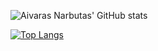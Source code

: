 ![Aivaras Narbutas' GitHub stats](https://github-readme-stats-git-master-AivarasNarbutas-projects.vercel.app/api?username=AivarasNarbutas&show_icons=true&include_all_commits=true)

[![Top Langs](https://github-readme-stats-git-master-AivarasNarbutas-projects.vercel.app/api/top-langs/?username=AivarasNarbutas&include_all_commits=true)](https://github.com/AivarasNarbutas/github-readme-stats)
<!-- 
**AivarasNarbutas/AivarasNarbutas** is a ✨ _special_ ✨ repository because its `README.md` (this file) appears on your GitHub profile.

Here are some ideas to get you started:

- 🔭 I’m currently working on ...
- 🌱 I’m currently learning ...
- 👯 I’m looking to collaborate on ...
- 🤔 I’m looking for help with ...
- 💬 Ask me about ...
- 📫 How to reach me: ...
- 😄 Pronouns: ...
- ⚡ Fun fact: ...
-->
